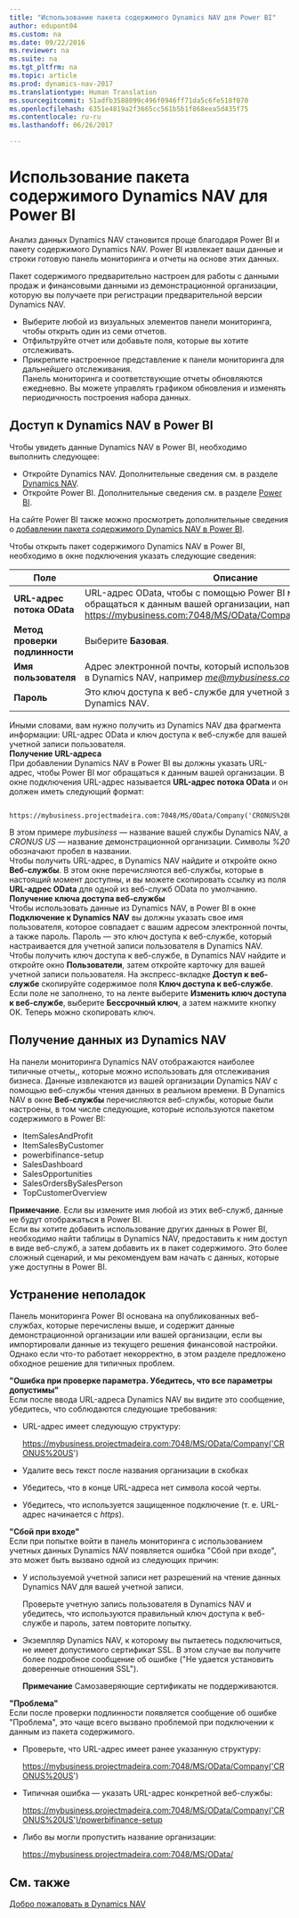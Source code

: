```yaml
---
title: "Использование пакета содержимого Dynamics NAV для Power BI"
author: edupont04
ms.custom: na
ms.date: 09/22/2016
ms.reviewer: na
ms.suite: na
ms.tgt_pltfrm: na
ms.topic: article
ms.prod: dynamics-nav-2017
ms.translationtype: Human Translation
ms.sourcegitcommit: 51adfb3588099c496f0946ff71da5c6fe518f070
ms.openlocfilehash: 6351e4819a2f3665cc561b5b1f868eea5d435f75
ms.contentlocale: ru-ru
ms.lasthandoff: 06/26/2017

---
```


# <a name="using-the-dynamics-nav-content-pack-for-power-bi"></a>Использование пакета содержимого Dynamics NAV для Power BI
Анализ данных Dynamics NAV становится проще благодаря Power BI и пакету содержимого Dynamics NAV. Power BI извлекает ваши данные и строки готовую панель мониторинга и отчеты на основе этих данных.  

Пакет содержимого предварительно настроен для работы с данными продаж и финансовыми данными из демонстрационной организации, которую вы получаете при регистрации предварительной версии Dynamics NAV.  

- Выберите любой из визуальных элементов панели мониторинга, чтобы открыть один из семи отчетов.  
- Отфильтруйте отчет или добавьте поля, которые вы хотите отслеживать.  
- Прикрепите настроенное представление к панели мониторинга для дальнейшего отслеживания.  
Панель мониторинга и соответствующие отчеты обновляются ежедневно. Вы можете управлять графиком обновления и изменять периодичность построения набора данных.  

## <a name="accessing-dynamics-nav-in-power-bi"></a>Доступ к Dynamics NAV в Power BI
Чтобы увидеть данные Dynamics NAV в Power BI, необходимо выполнить следующее:  

- Откройте Dynamics NAV. Дополнительные сведения см. в разделе [Dynamics NAV](http://go.microsoft.com/fwlink/?LinkID=759714).  
- Откройте Power BI. Дополнительные сведения см. в разделе [Power BI](https://powerbi.microsoft.com).

На сайте Power BI также можно просмотреть дополнительные сведения о [добавлении пакета содержимого Dynamics NAV в Power BI](http://go.microsoft.com/fwlink/?LinkID=760850).  

Чтобы открыть пакет содержимого Dynamics NAV в Power BI, необходимо в окне подключения указать следующие сведения:

| Поле       | Описание              |
|-------------|--------------------------|
|**URL-адрес потока OData**|URL-адрес OData, чтобы с помощью Power BI можно было обращаться к данным вашей организации, например https://mybusiness.com:7048/MS/OData/Company('CRONUS%20US').|
|**Метод проверки подлинности**|Выберите **Базовая**.|
|**Имя пользователя**|Адрес электронной почты, который использовался для регистрации в Dynamics NAV, например *me@mybusiness.com*.|
|**Пароль**|Это ключ доступа к веб-службе для учетной записи пользователя в Dynamics NAV.|

Иными словами, вам нужно получить из Dynamics NAV два фрагмента информации: URL-адрес OData и ключ доступа к веб-службе для вашей учетной записи пользователя.  
**Получение URL-адреса**  
При добавлении Dynamics NAV в Power BI вы должны указать URL-адрес, чтобы Power BI мог обращаться к данным вашей организации. В окне подключения URL-адрес называется **URL-адрес потока OData** и он должен иметь следующий формат:

         https://mybusiness.projectmadeira.com:7048/MS/OData/Company('CRONUS%20US')  
В этом примере *mybusiness* — название вашей службы Dynamics NAV, а *CRONUS US* — название демонстрационной организации. Символы *%20* обозначают пробел в названии.   
Чтобы получить URL-адрес, в Dynamics NAV найдите и откройте окно **Веб-службы**. В этом окне перечисляются веб-службы, которые в настоящий момент доступны, и вы можете скопировать ссылку из поля **URL-адрес OData** для одной из веб-служб OData по умолчанию.  
**Получение ключа доступа веб-службы**  
Чтобы использовать данные из Dynamics NAV, в Power BI в окне **Подключение к Dynamics NAV** вы должны указать свое имя пользователя, которое совпадает с вашим адресом электронной почты, а также пароль. Пароль — это ключ доступа к веб-службе, который настраивается для учетной записи пользователя в Dynamics NAV.  
Чтобы получить ключ доступа к веб-службе, в Dynamics NAV найдите и откройте окно **Пользователи**, затем откройте карточку для вашей учетной записи пользователя. На экспресс-вкладке **Доступ к веб-службе** скопируйте содержимое поля **Ключ доступа к веб-службе**. Если поле не заполнено, то на ленте выберите **Изменить ключ доступа к веб-службе**, выберите **Бессрочный ключ**, а затем нажмите кнопку ОК. Теперь можно скопировать ключ.  

## <a name="getting-data-from-dynamics-nav"></a>Получение данных из Dynamics NAV
На панели мониторинга Dynamics NAV отображаются наиболее типичные отчеты,, которые можно использовать для отслеживания бизнеса. Данные извлекаются из вашей организации Dynamics NAV с помощью веб-службы чтения данных в реальном времени. В Dynamics NAV в окне **Веб-службы** перечисляются веб-службы, которые были настроены, в том числе следующие, которые используются пакетом содержимого в Power BI:  

- ItemSalesAndProfit  
- ItemSalesByCustomer  
- powerbifinance-setup  
- SalesDashboard  
- SalesOpportunities  
- SalesOrdersBySalesPerson  
- TopCustomerOverview  

**Примечание**. Если вы измените имя любой из этих веб-служб, данные не будут отображаться в Power BI.  
Если вы хотите добавить использование других данных в Power BI, необходимо найти таблицы в Dynamics NAV, предоставить к ним доступ в виде веб-служб, а затем добавить их в пакет содержимого. Это более сложный сценарий, и мы рекомендуем вам начать с данных, которые уже доступны в Power BI.  

## <a name="troubleshooting"></a>Устранение неполадок
Панель мониторинга Power BI основана на опубликованных веб-службах, которые перечислены выше, и содержит данные демонстрационной организации или вашей организации, если вы импортировали данные из текущего решения финансовой настройки. Однако если что-то работает некорректно, в этом разделе предложено обходное решение для типичных проблем.  

**"Ошибка при проверке параметра. Убедитесь, что все параметры допустимы"**  
Если после ввода URL-адреса Dynamics NAV вы видите это сообщение, убедитесь, что соблюдаются следующие требования:  

- URL-адрес имеет следующую структуру:

    https://mybusiness.projectmadeira.com:7048/MS/OData/Company('CRONUS%20US')  
- Удалите весь текст после названия организации в скобках  
- Убедитесь, что в конце URL-адреса нет символа косой черты.  
- Убедитесь, что используется защищенное подключение (т. е. URL-адрес начинается с *https*).  


**"Сбой при входе"**  
Если при попытке войти в панель мониторинга с использованием учетных данных Dynamics NAV появляется ошибка "Сбой при входе", это может быть вызвано одной из следующих причин:

* У используемой учетной записи нет разрешений на чтение данных Dynamics NAV для вашей учетной записи.

    Проверьте учетную запись пользователя в Dynamics NAV и убедитесь, что используются правильный ключ доступа к веб-службе и пароль, затем повторите попытку.  
* Экземпляр Dynamics NAV, к которому вы пытаетесь подключиться, не имеет допустимого сертификат SSL. В этом случае вы получите более подробное сообщение об ошибке ("Не удается установить доверенные отношения SSL").

    **Примечание** Самозаверяющие сертификаты не поддерживаются.  


**"Проблема"**  
Если после проверки подлинности появляется сообщение об ошибке "Проблема", это чаще всего вызвано проблемой при подключении к данным из пакета содержимого.

* Проверьте, что URL-адрес имеет ранее указанную структуру:

    https://mybusiness.projectmadeira.com:7048/MS/OData/Company('CRONUS%20US')  
* Типичная ошибка — указать URL-адрес конкретной веб-службы:

    https://mybusiness.projectmadeira.com:7048/MS/OData/Company('CRONUS%20US')/powerbifinance-setup  
* Либо вы могли пропустить название организации:

    https://mybusiness.projectmadeira.com:7048/MS/OData/  


## <a name="see-also"></a>См. также
[Добро пожаловать в Dynamics NAV](across-get-started.md)  

